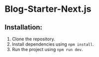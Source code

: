 # Blog-Starter-Next.js

## Installation:

1. Clone the repository.
2. Install dependencies using `npm install`.
3. Run the project using `npm run dev`.
